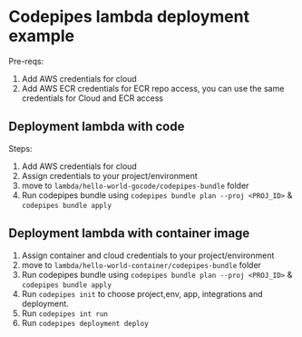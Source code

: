 # Codepipes lambda deployment example 

Pre-reqs:

1. Add AWS credentials for cloud
2. Add AWS ECR credentials for ECR repo access, you can use the same credentials for Cloud and ECR access

## Deployment lambda with code

Steps:

1. Add AWS credentials for cloud
2. Assign credentials to your project/environment
3. move to `lambda/hello-world-gocode/codepipes-bundle` folder
3. Run codepipes bundle using `codepipes bundle plan --proj <PROJ_ID>` &  `codepipes bundle apply`

## Deployment lambda with container image

1. Assign container and cloud credentials to your project/environment
2. move to `lambda/hello-world-container/codepipes-bundle` folder
3. Run codepipes bundle using `codepipes bundle plan --proj <PROJ_ID>` &  `codepipes bundle apply`
4. Run `codepipes init` to choose project,env, app, integrations and deployment.
5. Run `codepipes int run`
6. Run `codepipes deployment deploy`